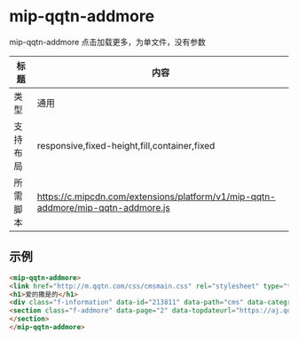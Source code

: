 # mip-qqtn-addmore

mip-qqtn-addmore 点击加载更多，为单文件，没有参数

标题|内容
----|----
类型|通用
支持布局|responsive,fixed-height,fill,container,fixed
所需脚本|https://c.mipcdn.com/extensions/platform/v1/mip-qqtn-addmore/mip-qqtn-addmore.js

## 示例

```html
<mip-qqtn-addmore>
<link href="http://m.qqtn.com/css/cmsmain.css" rel="stylesheet" type="text/css">
<h1>爱的撒是的</h1>
<div class="f-information" data-id="213811" data-path="cms" data-categroyId="43" data-rootid="2" data-CommentTpye="0" data-Username="qcx" data-Type="1" data-DateTime="2017/11/6 10:22:00"></div>
<section class="f-addmore" data-page="2" data-topdateurl="https://aj.qqtn.com/app/NewResInfo.json">
</section>
</mip-qqtn-addmore>
```




